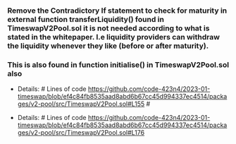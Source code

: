 ### Remove the Contradictory If statement to check for maturity in external function transferLiquidity() found in TimeswapV2Pool.sol it is not needed according to what is stated in the whitepaper. I.e liquidity providers can withdraw the liquidity whenever they like (before or after maturity). 
### This is also found in function initialise() in TimeswapV2Pool.sol also

* Details: # Lines of code https://github.com/code-423n4/2023-01-timeswap/blob/ef4c84fb8535aad8abd6b67cc45d994337ec4514/packages/v2-pool/src/TimeswapV2Pool.sol#L155 #

* Details: # Lines of code https://github.com/code-423n4/2023-01-timeswap/blob/ef4c84fb8535aad8abd6b67cc45d994337ec4514/packages/v2-pool/src/TimeswapV2Pool.sol#L176 